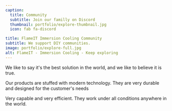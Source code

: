 ```yaml
---
caption:
  title: Community
  subtitle: Join our familly on Discord
  thumbnail: portfolio/explore-thumbnail.jpg
  icon: fab fa-discord

title: FlameIT Immersion Cooling Community
subtitle: We support DIY communities.
image: portfolio/explore-full.jpg
alt: FlameIT - Immersion Cooling - Keep exploring
---
```

We like to say it's the best solution in the world, and we like to believe it is true.

Our products are stuffed with modern technology.
They are very durable and designed for the customer's needs

Very capable and very efficient. They work under all conditions anywhere in the world.
